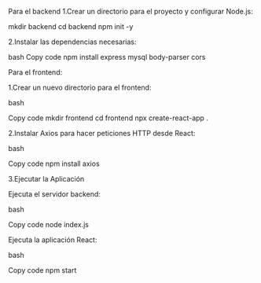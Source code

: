 Para el backend
1.Crear un directorio para el proyecto y configurar Node.js:

mkdir backend
cd backend
npm init -y

2.Instalar las dependencias necesarias:

bash
Copy code
npm install express mysql body-parser cors

Para el frontend:

1.Crear un nuevo directorio para el frontend:

bash

Copy code
mkdir frontend
cd frontend
npx create-react-app .

2.Instalar Axios para hacer peticiones HTTP desde React:

bash

Copy code
npm install axios

3.Ejecutar la Aplicación

Ejecuta el servidor backend:

bash

Copy code
node index.js

Ejecuta la aplicación React:

bash

Copy code
npm start

